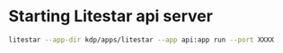 # Starting Litestar api server

```bash
litestar --app-dir kdp/apps/litestar --app api:app run --port XXXX
```
